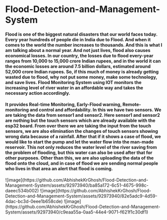 # Flood-Detection-and-Management-System
<h4>Flood is one of the biggest natural disasters that our world faces today. Every year hundreds of people die in India due to Flood. And when it comes to the world the number increases to thousands. And this is what I am talking about a normal year. And not just lives, flood also causes economical losses. In our country, the losses due to flood every-year ranges from 10,000 to 15,000 crore Indian rupees, and in the world it can the economic losses are around 7.5 billion dollars, estimated around 52,000 crore Indian rupees. So, if this much of money is already getting wasted due to flood, why not put some money, make some technology, and save lives. Flood Monitoring System using IOT monitors the increasing level of river water in an affordable way and takes the necessary action accordingly.</h4>
<h4>
It provides Real-time Monitoring, Early-Flood warning, Remote-monitoring and control and affordability.
In this we have two sensors. We are taking the data from sensor1 and sensor2. Here sensor1 and sensor2 are nothing but the touch sensors which are already available with the esp32 board. From over there we are taking the input from the touch sensors, we are also elimination the changes of touch sensors showing wrong data because of a rainfall. After that if it shows a case of flood, we would like to start the pump and let the water flow into the man-made reservoir. This not only reduces the water level of the river saving from the problem of flooding, but this water can also be used after that for other purposes. Other than this, we are also uploading the data of the flood onto the cloud, and in case of flood we are sending normal people who lives in that area an alert that flood is coming.
</h4>
![image](https://github.com/AbhishekKrGhosh/Flood-Detection-and-Management-System/assets/92973940/ba85a172-6c51-4675-998c-daeec534b002)
![image](https://github.com/AbhishekKrGhosh/Flood-Detection-and-Management-System/assets/92973940/82e5adc9-4d59-4dac-bc3d-0eee1b658cde)
![image](https://github.com/AbhishekKrGhosh/Flood-Detection-and-Management-System/assets/92973940/c9eaa55a-0aa5-44e4-9071-f621f1c30df1)


